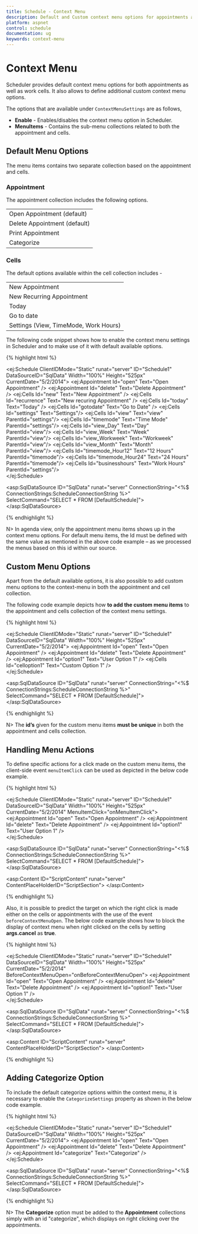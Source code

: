 ```yaml
---
title: Schedule - Context Menu	
description: Default and Custom context menu options for appointments and cells in Scheduler
platform: aspnet
control: schedule
documentation: ug
keywords: context-menu
---
```

# Context Menu

Scheduler provides default context menu options for both appointments as well as work cells. It also allows to define additional custom context menu options.

The options that are available under `ContextMenuSettings` are as follows,

* **Enable** - Enables/disables the context menu option in Scheduler.
* **MenuItems** - Contains the sub-menu collections related to both the appointment and cells.

## Default Menu Options

The menu items contains two separate collection based on the appointment and cells. 

### Appointment

The appointment collection includes the following options. 

<table>
<tr>
<td>
Open Appointment (default)</td></tr>
<tr>
<td>
Delete Appointment (default)</td></tr>
<tr>
<td>
Print Appointment</td></tr>
<tr>
<td>
Categorize</td></tr>
</table>

### Cells

The default options available within the cell collection includes - 

<table>
<tr>
<td>
New Appointment</td></tr>
<tr>
<td>
New Recurring Appointment</td></tr>
<tr>
<td>
Today</td></tr>
<tr>
<td>
Go to date</td></tr>
<tr>
<td>
Settings (View, TimeMode, Work Hours) </td></tr>
</table>
The following code snippet shows how to enable the context menu settings in Scheduler and to make use of it with default available options. 

{% highlight html %}

<!--Container for ejScheduler widget-->
<ej:Schedule ClientIDMode="Static" runat="server" ID="Schedule1" DataSourceID="SqlData" Width="100%" Height="525px" CurrentDate="5/2/2014">
    <ContextMenuSettings Enable="true">
        <MenuItems>
            <AppointmentCollection>
                <ej:Appointment Id="open" Text="Open Appointment" />
                <ej:Appointment Id="delete" Text="Delete Appointment" />
            </AppointmentCollection>
            <CellsCollection>
                <ej:Cells Id="new" Text="New Appointment" />
                <ej:Cells Id="recurrence" Text="New recuring Appointment" />
                <ej:Cells Id="today" Text="Today" />
                <ej:Cells Id="gotodate" Text="Go to Date" />
                <ej:Cells Id="settings" Text="Settings"/>
                <ej:Cells Id="view" Text="view" ParentId="settings"/>
                <ej:Cells Id="timemode" Text="Time Mode" ParentId="settings"/>
                <ej:Cells Id="view_Day" Text="Day" ParentId="view"/>
                <ej:Cells Id="view_Week" Text="Week" ParentId="view"/>
                <ej:Cells Id="view_Workweek" Text="Workweek" ParentId="view"/>
                <ej:Cells Id="view_Month" Text="Month" ParentId="view"/>
                <ej:Cells Id="timemode_Hour12" Text="12 Hours" ParentId="timemode"/>
                <ej:Cells Id="timemode_Hour24" Text="24 Hours" ParentId="timemode"/>
                <ej:Cells Id="businesshours" Text="Work Hours" ParentId="settings"/>
            </CellsCollection>
        </MenuItems>
    </ContextMenuSettings>
    <AppointmentSettings Id="Id" Subject="Subject" AllDay="AllDay" StartTime="StartTime" EndTime="EndTime" Description="Description" Recurrence="Recurrence" RecurrenceRule="RecurrenceRule"/>  
</ej:Schedule>

<asp:SqlDataSource ID="SqlData" runat="server" ConnectionString="<%$ ConnectionStrings:ScheduleConnectionString %>"
         SelectCommand="SELECT * FROM [DefaultSchedule]"></asp:SqlDataSource>

{% endhighlight %}

N> In agenda view, only the appointment menu items shows up in the context menu options. For default menu items, the Id must be defined with the same value as mentioned in the above code example – as we processed the menus based on this id within our source.


## Custom Menu Options

Apart from the default available options, it is also possible to add custom menu options to the context-menu in both the appointment and cell collection.

The following code example depicts how **to add the custom menu items** to the appointment and cells collection of the context menu settings.

{% highlight html %}

<!--Container for ejScheduler widget-->
<ej:Schedule ClientIDMode="Static" runat="server" ID="Schedule1" DataSourceID="SqlData" Width="100%" Height="525px" CurrentDate="5/2/2014">
    <ContextMenuSettings Enable="true">
        <MenuItems>
            <AppointmentCollection>
                <ej:Appointment Id="open" Text="Open Appointment" />
                <ej:Appointment Id="delete" Text="Delete Appointment" />
                <ej:Appointment Id="option1" Text="User Option 1" />
            </AppointmentCollection>
            <CellsCollection>
                <ej:Cells Id="celloption1" Text="Custom Option 1" />
            </CellsCollection>
        </MenuItems>
    </ContextMenuSettings>
    <AppointmentSettings Id="Id" Subject="Subject" AllDay="AllDay" StartTime="StartTime" EndTime="EndTime" Description="Description" Recurrence="Recurrence" RecurrenceRule="RecurrenceRule"/>  
</ej:Schedule>

 <asp:SqlDataSource ID="SqlData" runat="server" ConnectionString="<%$ ConnectionStrings:ScheduleConnectionString %>"
            SelectCommand="SELECT * FROM [DefaultSchedule]"></asp:SqlDataSource>

{% endhighlight %}

N> The **id’s** given for the custom menu items **must be unique** in both the appointment and cells collection. 

## Handling Menu Actions

To define specific actions for a click made on the custom menu items, the client-side event `menuItemClick` can be used as depicted in the below code example.

{% highlight html %}

<!--Container for ejScheduler widget-->
<ej:Schedule ClientIDMode="Static" runat="server" ID="Schedule1" DataSourceID="SqlData" Width="100%" Height="525px" CurrentDate="5/2/2014" MenuItemClick="onMenuItemClick">
    <ContextMenuSettings Enable="true">
        <MenuItems>
            <AppointmentCollection>
                <ej:Appointment Id="open" Text="Open Appointment" />
                <ej:Appointment Id="delete" Text="Delete Appointment" />
                <ej:Appointment Id="option1" Text="User Option 1" />
            </AppointmentCollection>
        </MenuItems>
    </ContextMenuSettings>
    <AppointmentSettings Id="Id" Subject="Subject" AllDay="AllDay" StartTime="StartTime" EndTime="EndTime" Description="Description" Recurrence="Recurrence" RecurrenceRule="RecurrenceRule"/>  
</ej:Schedule>

<asp:SqlDataSource ID="SqlData" runat="server" ConnectionString="<%$ ConnectionStrings:ScheduleConnectionString %>"
            SelectCommand="SELECT * FROM [DefaultSchedule]"></asp:SqlDataSource>
           
<asp:Content ID="ScriptContent" runat="server" ContentPlaceHolderID="ScriptSection">
    <script type="text/javascript">
        function onMenuItemClick(args) {
            //args.events contains information of the clicked menu item.
            if (args.events.ID == "option1")
                alert("Custom menu clicked");
        }
    </script>
</asp:Content>

{% endhighlight %}

Also, it is possible to predict the target on which the right click is made either on the cells or appointments with the use of the event `beforeContextMenuOpen`. The below code example shows how to block the display of context menu when right clicked on the cells by setting **args.cancel** as **true**.

{% highlight html %}

<!--Container for ejScheduler widget-->
<ej:Schedule ClientIDMode="Static" runat="server" ID="Schedule1" DataSourceID="SqlData" Width="100%" Height="525px" CurrentDate="5/2/2014" BeforeContextMenuOpen="onBeforeContextMenuOpen">
    <ContextMenuSettings Enable="true">
        <MenuItems>
            <AppointmentCollection>
                <ej:Appointment Id="open" Text="Open Appointment" />
                <ej:Appointment Id="delete" Text="Delete Appointment" />
                <ej:Appointment Id="option1" Text="User Option 1" />
            </AppointmentCollection>
        </MenuItems>
    </ContextMenuSettings>
    <AppointmentSettings Id="Id" Subject="Subject" AllDay="AllDay" StartTime="StartTime" EndTime="EndTime" Description="Description" Recurrence="Recurrence" RecurrenceRule="RecurrenceRule"/>  
</ej:Schedule>

<asp:SqlDataSource ID="SqlData" runat="server" ConnectionString="<%$ ConnectionStrings:ScheduleConnectionString %>"
            SelectCommand="SELECT * FROM [DefaultSchedule]"></asp:SqlDataSource>
            
<asp:Content ID="ScriptContent" runat="server" ContentPlaceHolderID="ScriptSection">
    <script type="text/javascript">
        function onBeforeContextMenuOpen(args) {
            //args.target –target information to depict either cell/appointment
            if ($(args.target.target).hasClass("e-workcells,e-monthcells"))
                args.cancel = true;
        }
    </script>
</asp:Content>

{% endhighlight %}

## Adding Categorize Option

To include the default categorize options within the context menu, it is necessary to enable the `CategorizeSettings` property as shown in the below code example.

{% highlight html %}

<!--Container for ejScheduler widget-->
<ej:Schedule ClientIDMode="Static" runat="server" ID="Schedule1" DataSourceID="SqlData" Width="100%" Height="525px" CurrentDate="5/2/2014">
    <ContextMenuSettings Enable="true">
        <MenuItems>
            <AppointmentCollection>
                <ej:Appointment Id="open" Text="Open Appointment" />
                <ej:Appointment Id="delete" Text="Delete Appointment" />
                <ej:Appointment Id="categorize" Text="Categorize" />
            </AppointmentCollection>
        </MenuItems>
    </ContextMenuSettings>
    <CategorizeSettings Enable="true"></CategorizeSettings>
    <AppointmentSettings Id="Id" Subject="Subject" AllDay="AllDay" StartTime="StartTime" EndTime="EndTime" Description="Description" Recurrence="Recurrence" RecurrenceRule="RecurrenceRule"/>  
</ej:Schedule>

<asp:SqlDataSource ID="SqlData" runat="server" ConnectionString="<%$ ConnectionStrings:ScheduleConnectionString %>"
            SelectCommand="SELECT * FROM [DefaultSchedule]"></asp:SqlDataSource>

{% endhighlight %}

N> The **Categorize** option must be added to the **Appointment** collections simply with an id "categorize", which displays on right clicking over the appointments.

